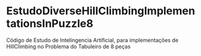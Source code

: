 # EstudoDiverseHillClimbingImplementationsInPuzzle8
 Código de Estudo de Intelingencia Artificial, para implementações de HillClimbing no Problema do Tabuleiro de 8 peças
